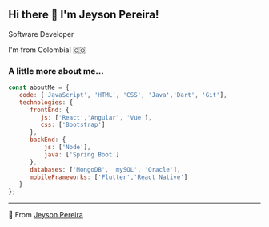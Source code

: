 ## Hi there 👋 I'm Jeyson Pereira!

Software Developer

I'm from Colombia! :colombia:

### A little more about me...

```javascript
const aboutMe = {
   code: ['JavaScript', 'HTML', 'CSS', 'Java','Dart', 'Git'],
   technologies: {
      frontEnd: {
         js: ['React','Angular', 'Vue'],
         css: ['Bootstrap']
      },
      backEnd: {
          js: ['Node'],
          java: ['Spring Boot']
      },
      databases: ['MongoDB', 'mySQL', 'Oracle'],
      mobileFrameworks: ['Flutter','React Native']
   }
};
```
----------

📛 From [Jeyson Pereira](https://jeyson-pereira.github.io/)
